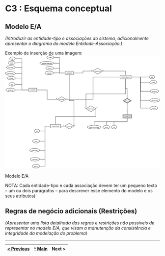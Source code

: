 # C3 : Esquema conceptual

## Modelo E/A
_(Introduzir as entidade-tipo e associações do sistema, adicionalmente apresentar o diagrama do modelo Entidade-Associação.)_

Exemplo de inserção de uma imagem:   
![Modelo E/A](images/image01.png)   

Modelo E/A

NOTA: Cada entidade-tipo e cada associação devem ter um pequeno texto – um ou dois parágrafos – para descrever esse elemento do modelo e os seus atributos)

## Regras de negócio adicionais (Restrições)
_(Apresentar uma lista detalhada das regras e restrições não possíveis de representar no modelo E/A, que visam a manutenção da consistência e integridade da modelação do problema)_

---
[< Previous](rei02.md) | [^ Main](https://github.com/TCM22-SIBD-G03/TCM22-SIBD-G03) | Next >
:--- | :---: | ---: 